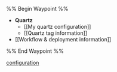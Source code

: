 %% Begin Waypoint %%
- **Quartz**
	- [[My quartz configuration]]
	- [[Quartz tag information]]
- [[Workflow & deployment information]]

%% End Waypoint %%

[configuration](Meta)